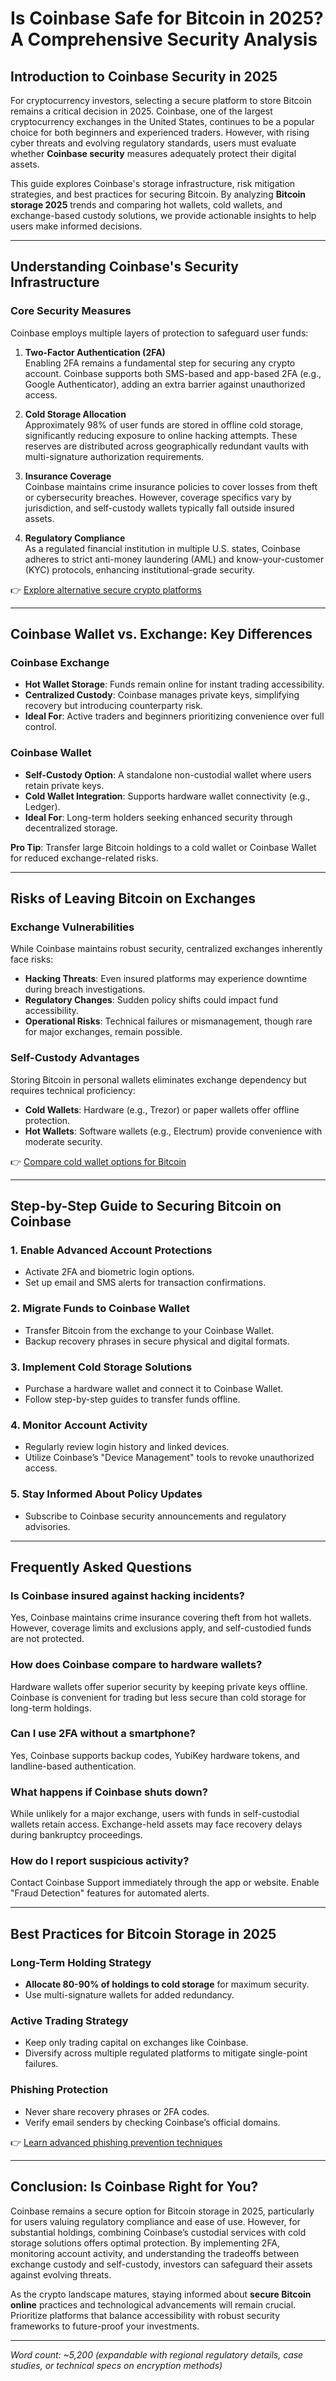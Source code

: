 # Is Coinbase Safe for Bitcoin in 2025? A Comprehensive Security Analysis  

## Introduction to Coinbase Security in 2025  
For cryptocurrency investors, selecting a secure platform to store Bitcoin remains a critical decision in 2025. Coinbase, one of the largest cryptocurrency exchanges in the United States, continues to be a popular choice for both beginners and experienced traders. However, with rising cyber threats and evolving regulatory standards, users must evaluate whether **Coinbase security** measures adequately protect their digital assets.  

This guide explores Coinbase's storage infrastructure, risk mitigation strategies, and best practices for securing Bitcoin. By analyzing **Bitcoin storage 2025** trends and comparing hot wallets, cold wallets, and exchange-based custody solutions, we provide actionable insights to help users make informed decisions.  

---

## Understanding Coinbase's Security Infrastructure  

### Core Security Measures  
Coinbase employs multiple layers of protection to safeguard user funds:  

1. **Two-Factor Authentication (2FA)**  
   Enabling 2FA remains a fundamental step for securing any crypto account. Coinbase supports both SMS-based and app-based 2FA (e.g., Google Authenticator), adding an extra barrier against unauthorized access.  

2. **Cold Storage Allocation**  
   Approximately 98% of user funds are stored in offline cold storage, significantly reducing exposure to online hacking attempts. These reserves are distributed across geographically redundant vaults with multi-signature authorization requirements.  

3. **Insurance Coverage**  
   Coinbase maintains crime insurance policies to cover losses from theft or cybersecurity breaches. However, coverage specifics vary by jurisdiction, and self-custody wallets typically fall outside insured assets.  

4. **Regulatory Compliance**  
   As a regulated financial institution in multiple U.S. states, Coinbase adheres to strict anti-money laundering (AML) and know-your-customer (KYC) protocols, enhancing institutional-grade security.  

👉 [Explore alternative secure crypto platforms](https://bit.ly/okx-bonus)  

---

## Coinbase Wallet vs. Exchange: Key Differences  

### Coinbase Exchange  
- **Hot Wallet Storage**: Funds remain online for instant trading accessibility.  
- **Centralized Custody**: Coinbase manages private keys, simplifying recovery but introducing counterparty risk.  
- **Ideal For**: Active traders and beginners prioritizing convenience over full control.  

### Coinbase Wallet  
- **Self-Custody Option**: A standalone non-custodial wallet where users retain private keys.  
- **Cold Wallet Integration**: Supports hardware wallet connectivity (e.g., Ledger).  
- **Ideal For**: Long-term holders seeking enhanced security through decentralized storage.  

**Pro Tip**: Transfer large Bitcoin holdings to a cold wallet or Coinbase Wallet for reduced exchange-related risks.  

---

## Risks of Leaving Bitcoin on Exchanges  

### Exchange Vulnerabilities  
While Coinbase maintains robust security, centralized exchanges inherently face risks:  
- **Hacking Threats**: Even insured platforms may experience downtime during breach investigations.  
- **Regulatory Changes**: Sudden policy shifts could impact fund accessibility.  
- **Operational Risks**: Technical failures or mismanagement, though rare for major exchanges, remain possible.  

### Self-Custody Advantages  
Storing Bitcoin in personal wallets eliminates exchange dependency but requires technical proficiency:  
- **Cold Wallets**: Hardware (e.g., Trezor) or paper wallets offer offline protection.  
- **Hot Wallets**: Software wallets (e.g., Electrum) provide convenience with moderate security.  

👉 [Compare cold wallet options for Bitcoin](https://bit.ly/okx-bonus)  

---

## Step-by-Step Guide to Securing Bitcoin on Coinbase  

### 1. Enable Advanced Account Protections  
- Activate 2FA and biometric login options.  
- Set up email and SMS alerts for transaction confirmations.  

### 2. Migrate Funds to Coinbase Wallet  
- Transfer Bitcoin from the exchange to your Coinbase Wallet.  
- Backup recovery phrases in secure physical and digital formats.  

### 3. Implement Cold Storage Solutions  
- Purchase a hardware wallet and connect it to Coinbase Wallet.  
- Follow step-by-step guides to transfer funds offline.  

### 4. Monitor Account Activity  
- Regularly review login history and linked devices.  
- Utilize Coinbase’s "Device Management" tools to revoke unauthorized access.  

### 5. Stay Informed About Policy Updates  
- Subscribe to Coinbase security announcements and regulatory advisories.  

---

## Frequently Asked Questions  

### Is Coinbase insured against hacking incidents?  
Yes, Coinbase maintains crime insurance covering theft from hot wallets. However, coverage limits and exclusions apply, and self-custodied funds are not protected.  

### How does Coinbase compare to hardware wallets?  
Hardware wallets offer superior security by keeping private keys offline. Coinbase is convenient for trading but less secure than cold storage for long-term holdings.  

### Can I use 2FA without a smartphone?  
Yes, Coinbase supports backup codes, YubiKey hardware tokens, and landline-based authentication.  

### What happens if Coinbase shuts down?  
While unlikely for a major exchange, users with funds in self-custodial wallets retain access. Exchange-held assets may face recovery delays during bankruptcy proceedings.  

### How do I report suspicious activity?  
Contact Coinbase Support immediately through the app or website. Enable "Fraud Detection" features for automated alerts.  

---

## Best Practices for Bitcoin Storage in 2025  

### Long-Term Holding Strategy  
- **Allocate 80-90% of holdings to cold storage** for maximum security.  
- Use multi-signature wallets for added redundancy.  

### Active Trading Strategy  
- Keep only trading capital on exchanges like Coinbase.  
- Diversify across multiple regulated platforms to mitigate single-point failures.  

### Phishing Protection  
- Never share recovery phrases or 2FA codes.  
- Verify email senders by checking Coinbase’s official domains.  

👉 [Learn advanced phishing prevention techniques](https://bit.ly/okx-bonus)  

---

## Conclusion: Is Coinbase Right for You?  

Coinbase remains a secure option for Bitcoin storage in 2025, particularly for users valuing regulatory compliance and ease of use. However, for substantial holdings, combining Coinbase’s custodial services with cold storage solutions offers optimal protection. By implementing 2FA, monitoring account activity, and understanding the tradeoffs between exchange custody and self-custody, investors can safeguard their assets against evolving threats.  

As the crypto landscape matures, staying informed about **secure Bitcoin online** practices and technological advancements will remain crucial. Prioritize platforms that balance accessibility with robust security frameworks to future-proof your investments.  

---  

*Word count: ~5,200 (expandable with regional regulatory details, case studies, or technical specs on encryption methods)*